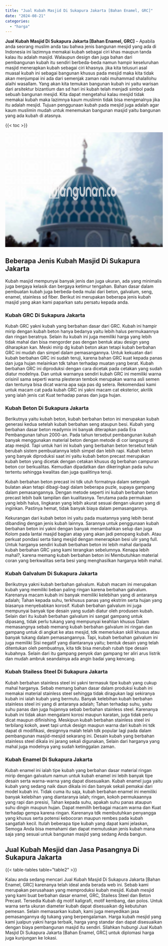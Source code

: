 ```yaml
---
title: "Jual Kubah Masjid Di Sukapura Jakarta [Bahan Enamel, GRC]"
date: "2024-08-21"
categories: 
  - "harga"
---
```


**Jual Kubah Masjid Di Sukapura Jakarta \[Bahan Enamel, GRC\]** – Apabila anda seorang muslim anda tau bahwa jenis bangunan mesjid yang ada di Indonesia ini lazimnya memakai kubah sebagai ciri khas maupun tanda kalau itu adalah masjid. Walaupun design dan juga bahan dari pembangunan kubah itu sendiri berbeda-beda namun hampir keseluruhan masjid menerapkan kubah sebagai ciri khasnya. jika kita telusuri asal muasal kubah ini sebagai bangunan khusus pada mesjid maka kita tidak akan menjumpai ini ada dari semenjak zaman nabi muhammad shalallohu alaihi wasallam. Yang akan kita temukan bangunan kubah ini yaitu warisan dari arsitektur bizantium dan sd hari ini kubah telah menjadi simbol pada sebuah bangunan mesjid. Kita dapat mengetahui kalau mesjid tidak memakai kubah maka lazimnya kaum muslimin tidak bisa mengenalnya jika itu adalah mesjid. Tujuan penggunaan kubah pada mesjid juga adalah agar kaum muslimin mudah untuk menemukan bangunan masjid yaitu bangunan yang ada kubah di atasnya.

{{< toc >}}

![Jual Kubah Masjid Di Sukapura Jakarta [Bahan Enamel, GRC]](/images/jual-kubah-masjid-44.png)

## Beberapa Jenis Kubah Masjid Di Sukapura Jakarta

Kubah masjid mempunyai banyak jenis dan juga ukuran, ada yang minimalis juga bergaya kelasik dan bergaya ketimur tengahan. Bahan dasar dalam pembuatan kubah juga berbeda-beda mulai dari beton, galvalum, seng, enamel, stainless sd fiber. Berikut ini merupakan beberapa jenis kubah masjid yang akan kami paparkan satu persatu kepada anda.

### Kubah GRC Di Sukapura Jakarta

Kubah GRC yakni kubah yang berbahan dasar dari GRC. Kubah ini hampir mirip dengan kubah beton hanya bedanya yaitu lebih halus permukaannya dan ringan beratnya. Selain itu kubah ini juga memiliki harga yang lebih tidak mahal dan bisa mengorder pas dengan bentuk atau design yang diharapkan kan. Meski mirip dg kubah beton akan tetapi kubah berbahan GRC ini mudah dan simpel dalam pemasangannya. Untuk kekuatan dari kubah berbahan GRC ini sudah teruji, karena bahan GRC kuat kepada panas dan juga hujan melainkan tdk tahan terhadap muatan yang berat. Kubah berbahan GRC ini diproduksi dengan cara dicetak pada cetakan yang sudah diatur modelnya. Dan untuk warnanya sendiri kubah GRC ini memiliki warna orisinil sama seperti warna plesteran tembok merupakan warna asli semen dan tentunya bisa dicat warna apa saja pas dg selera. Rekomendasi kami untuk macam cat pada kubah GRC ini yakni macam cat eksterior, akrilik yang ialah jenis cat Kuat terhadap panas dan juga hujan.

### Kubah Beton Di Sukapura Jakarta

Berikutnya yaitu kubah beton, kubah berbahan beton ini merupakan kubah generasi kedua setelah kubah berbahan seng ataupun besi. Kubah yang berbahan dasar beton readymix ini banyak diterapkan pada Era Pembangunan tahun 2000-an. Pada tahun tersebut pembangunan kubah banyak menggunakan material beton dengan metode di cor langsung di atap mesjid. Tapi untuk hari ini kubah yang berbahan beton tersebut telah berubah sistem pembuatannya lebih simpel dan lebih rapi. Kubah beton yang banyak diproduksi saat ini yaitu kubah beton precast merupakan kubah beton yang dicetak dengan cetakan khusus dg berbahan campuran beton cor berkualitas. Kemudian dipadatkan dan dikeringkan pada suhu tertentu sehingga kwalitas dan juga qualitinya teruji.

Kubah berbahan beton precast ini tdk utuh formatnya dalam setengah bulatan akan tetapi dibagi-bagi dalam beberapa puzle, supaya gampang dalam pemasangannya. Dengan metode seperti ini kubah berbahan beton precast lebih baik tampilan dan kualitasnya. Terutama pada permukaan yang lebih halus, lingkaran yang lebih akurat sesuai dengan ukuran yang di inginkan. Pastinya hemat, tidak banyak biaya dalam pemasangannya.

Kekurangan dari kubah beton ini yaitu pada muatannya yang lebih berat dibanding dengan jenis kubah lainnya. Sarannya untuk penggunaan kubah berbahan beton ini yakni dengan banyak menambahkan selup dan juga Kolom pada lantai masjid bagian atap yang akan jadi penopang kubah. Atau perkuat pondasi serta tiang mesjid dengan menerapkan besi ulir yang full. Untuk harganya sendiri kubah berbahan beton ini lebih mahal daripada kubah berbahan GRC yang kami terangkan sebelumnya. Kenapa lebih mahal?, karena memang kubah berbahan beton ini Membutuhkan material coran yang berkwalitas serta besi yang menghasilkan harganya lebih mahal.

### Kubah Galvalum Di Sukapura Jakarta

Berikutnya yakni kubah berbahan galvalum. Kubah macam ini merupakan kubah yang memiliki beban paling ringan karena berbahan galvalum. Karenanya macam kubah ini banyak memiliki kelebihan yang di antaranya adalah; Tahan kepada suhu, terkhusus panas yang ekstrim serta hujan yang biasanya menyebabkan korosif. Kubah berbahan galvalum ini juga mempunyai banyak tipe desain yang sudah diatur oleh produsen kubah. Selain dari itu kubah berbahan galvalum ini sangat gampang untuk dipasang, tidak perlu tukang yang mempunyai keahlian khusus Dalam memasangnya sebab memang kubah berbahan galvalum ini ringan dan gampang untuk di angkat ke atas mesjid, tdk memerlukan skill khusus atau banyak tukang dalam pemasangannya. Tapi, kubah berbahan galvalum ini juga memiliki Sisi negatif yang diantaranya yaitu; bentuk desain yang telah ditentukan oleh pembuatnya, kita tdk bisa merubah rubah tipe desain kubahnya. Selain dari itu gampang penyok dan gampang ter aliri arus listrik dan mudah ambruk seandainya ada angin badai yang kencang.

### Kubah Stailess Steel Di Sukapura Jakarta

Kubah berbahan stainless steel ini yakni termasuk tipe kubah yang cukup mahal harganya. Sebab memang bahan dasar dalam produksi kubah ini memakai material stainless steel sehingga tidak diragukan lagi sekiranya kubah ini ialah kubah yang bermutu. Banyak kelebihan kubah berbahan stainless steel ini yang di antaranya adalah; Tahan terhadap suhu, yaitu suhu panas dan juga hujannya sebab berbahan stainless steel. Karenanya kubah ini tidak akan mengalami korosi maupun karatan, juga tidak perlu dicat maupun difinishing. Meskipun kubah berbahan stainless steel ini terbilang kokoh, awet tapi untuk design maupun warna dari kubah ini tdk dapat di modifikasi, designnya malah telah tdk popular lagi pada dalam pembangunan masjid-mesjid sekarang ini. Desain kubah yang berbahan stainless steel dikala ini jarang sekali digunakan, Selain dari harganya yang mahal juga modelnya yang sudah ketinggalan zaman.

### Kubah Enamel Di Sukapura Jakarta

Kubah enamel ini ialah tipe kubah yang berbahan dasar material ringan mirip dengan galvalum namun untuk kubah enamel ini lebih banyak tipe desain serta warna-warna yang dapat disesuaikan. Kubah enamel juga yaitu kubah yang sedang naik daun dikala ini dan banyak sekali pemakai dari model kubah ini. Tidak cuma itu saja, kubah berbahan enamel ini memiliki banyak kelebihan yang diantaranya ialah; ringan, kokoh permukaannya yang rapi dan presisi, Tahan kepada suhu, apakah suhu panas ataupun suhu dingin maupun hujan. Dapat memilih berbagai macam warna dan Kuat terhadap gempa karena ringan. Karenanya tdk membutuhkan penyangga yang khusus serta potensi kebocoran maupun rembes pada kubah sangatlah kecil. Itulah beberapa tipe kubah yang dapat kami jelaskan, Semoga Anda bisa memahami dan dapat memutuskan jenis kubah mana saja yang sesuai untuk bangunan masjid yang sedang Anda bangun.

## Jual Kubah Mesjid dan Jasa Pasangnya Di Sukapura Jakarta

{{< table-tables table="table2" >}}

Kalau anda sedang mencari Jual Kubah Masjid Di Sukapura Jakarta \[Bahan Enamel, GRC\] karenanya telah ideal anda berada web ini. Sebab kami merupakan perusahaan yang memproduksi kubah mesjid. Kubah mesjid yang kami buat berbahan dasar enamel, GRC, Stailess Steel dan Beton Precast. Tersedia Kubah dg motif kaligrafi, motif kembang, dan polos. Untuk warna serta ukuran diameter kubah dapat disesuaikan dg kebutuhan pemesan. Selain memasarkan kubah, kami juga menyedikan jasa pemasangannya dg tukang yang berpengalaman. Harga kubah mesjid yang kami jualpun yakni harga terbaik, harga yang standar dan dapat disesuaikan dengan biaya pembangunan masjid itu sendiri. Silahkan hubungi Jual Kubah Masjid Di Sukapura Jakarta \[Bahan Enamel, GRC\] untuk diplomasi harga juga kunjungan ke lokasi.
